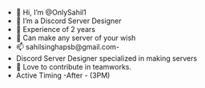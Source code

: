 - 👋 Hi, I’m @OnlySahil1
- 👀 I’m a Discord Server Designer
- 🌱 Experience of 2 years 
- 💞️ Can make any server of your wish
- 📫 sahilsinghapsb@gmail.com- 
- Discord Server Designer specialized in making servers
- 💙 Love to contribute in teamworks.
- Active Timing -After - (3PM) 

<!---
OnlySahil1/OnlySahil1 is a ✨ special ✨ repository because its `README.md` (this file) appears on your GitHub profile.
You can click the Preview link to take a look at your changes.
--->
